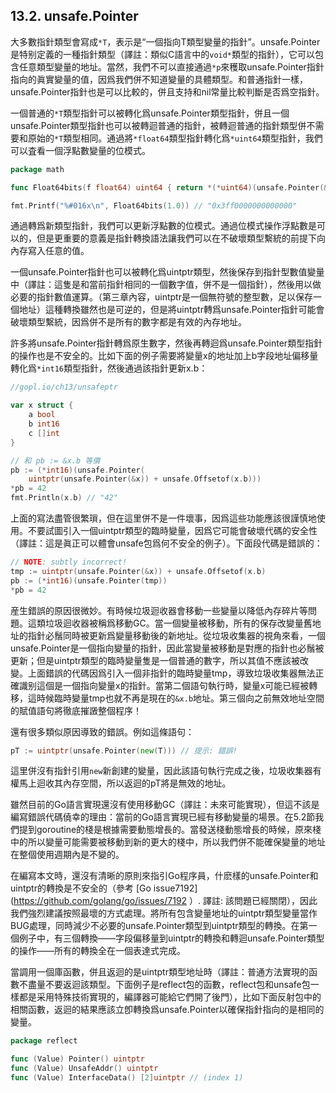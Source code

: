 ## 13.2. unsafe.Pointer

大多數指針類型會寫成`*T`，表示是“一個指向T類型變量的指針”。unsafe.Pointer是特别定義的一種指針類型（譯註：類似C語言中的`void*`類型的指針），它可以包含任意類型變量的地址。當然，我們不可以直接通過`*p`來穫取unsafe.Pointer指針指向的眞實變量的值，因爲我們併不知道變量的具體類型。和普通指針一樣，unsafe.Pointer指針也是可以比較的，併且支持和nil常量比較判斷是否爲空指針。

一個普通的`*T`類型指針可以被轉化爲unsafe.Pointer類型指針，併且一個unsafe.Pointer類型指針也可以被轉迴普通的指針，被轉迴普通的指針類型併不需要和原始的`*T`類型相同。通過將`*float64`類型指針轉化爲`*uint64`類型指針，我們可以査看一個浮點數變量的位模式。

```Go
package math

func Float64bits(f float64) uint64 { return *(*uint64)(unsafe.Pointer(&f)) }

fmt.Printf("%#016x\n", Float64bits(1.0)) // "0x3ff0000000000000"
```

通過轉爲新類型指針，我們可以更新浮點數的位模式。通過位模式操作浮點數是可以的，但是更重要的意義是指針轉換語法讓我們可以在不破壞類型繫統的前提下向內存寫入任意的值。

一個unsafe.Pointer指針也可以被轉化爲uintptr類型，然後保存到指針型數值變量中（譯註：這隻是和當前指針相同的一個數字值，併不是一個指針），然後用以做必要的指針數值運算。（第三章內容，uintptr是一個無符號的整型數，足以保存一個地址）這種轉換雖然也是可逆的，但是將uintptr轉爲unsafe.Pointer指針可能會破壞類型繫統，因爲併不是所有的數字都是有效的內存地址。

許多將unsafe.Pointer指針轉爲原生數字，然後再轉迴爲unsafe.Pointer類型指針的操作也是不安全的。比如下面的例子需要將變量x的地址加上b字段地址偏移量轉化爲`*int16`類型指針，然後通過該指針更新x.b：

```Go
//gopl.io/ch13/unsafeptr

var x struct {
	a bool
	b int16
	c []int
}

// 和 pb := &x.b 等價
pb := (*int16)(unsafe.Pointer(
	uintptr(unsafe.Pointer(&x)) + unsafe.Offsetof(x.b)))
*pb = 42
fmt.Println(x.b) // "42"
```

上面的寫法盡管很繁瑣，但在這里併不是一件壞事，因爲這些功能應該很謹慎地使用。不要試圖引入一個uintptr類型的臨時變量，因爲它可能會破壞代碼的安全性（譯註：這是眞正可以體會unsafe包爲何不安全的例子）。下面段代碼是錯誤的：

```Go
// NOTE: subtly incorrect! 
tmp := uintptr(unsafe.Pointer(&x)) + unsafe.Offsetof(x.b) 
pb := (*int16)(unsafe.Pointer(tmp)) 
*pb = 42 
```

産生錯誤的原因很微妙。有時候垃圾迴收器會移動一些變量以降低內存碎片等問題。這類垃圾迴收器被稱爲移動GC。當一個變量被移動，所有的保存改變量舊地址的指針必鬚同時被更新爲變量移動後的新地址。從垃圾收集器的視角來看，一個unsafe.Pointer是一個指向變量的指針，因此當變量被移動是對應的指針也必鬚被更新；但是uintptr類型的臨時變量隻是一個普通的數字，所以其值不應該被改變。上面錯誤的代碼因爲引入一個非指針的臨時變量tmp，導致垃圾收集器無法正確識别這個是一個指向變量x的指針。當第二個語句執行時，變量x可能已經被轉移，這時候臨時變量tmp也就不再是現在的`&x.b`地址。第三個向之前無效地址空間的賦值語句將徹底摧譭整個程序！

還有很多類似原因導致的錯誤。例如這條語句：

```Go
pT := uintptr(unsafe.Pointer(new(T))) // 提示: 錯誤!
```

這里併沒有指針引用`new`新創建的變量，因此該語句執行完成之後，垃圾收集器有權馬上迴收其內存空間，所以返迴的pT將是無效的地址。

雖然目前的Go語言實現還沒有使用移動GC（譯註：未來可能實現），但這不該是編寫錯誤代碼僥幸的理由：當前的Go語言實現已經有移動變量的場景。在5.2節我們提到goroutine的棧是根據需要動態增長的。當發送棧動態增長的時候，原來棧中的所以變量可能需要被移動到新的更大的棧中，所以我們併不能確保變量的地址在整個使用週期內是不變的。

在編寫本文時，還沒有清晰的原則來指引Go程序員，什麽樣的unsafe.Pointer和uintptr的轉換是不安全的（參考 [Go issue7192](https://github.com/golang/go/issues/7192 ）. 譯註: 該問題已經關閉），因此我們強烈建議按照最壞的方式處理。將所有包含變量地址的uintptr類型變量當作BUG處理，同時減少不必要的unsafe.Pointer類型到uintptr類型的轉換。在第一個例子中，有三個轉換——字段偏移量到uintptr的轉換和轉迴unsafe.Pointer類型的操作——所有的轉換全在一個表達式完成。

當調用一個庫函數，併且返迴的是uintptr類型地址時（譯註：普通方法實現的函數不盡量不要返迴該類型。下面例子是reflect包的函數，reflect包和unsafe包一樣都是采用特殊技術實現的，編譯器可能給它們開了後門），比如下面反射包中的相關函數，返迴的結果應該立卽轉換爲unsafe.Pointer以確保指針指向的是相同的變量。

```Go
package reflect

func (Value) Pointer() uintptr
func (Value) UnsafeAddr() uintptr
func (Value) InterfaceData() [2]uintptr // (index 1)
```


